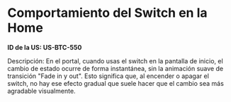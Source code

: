 # Comportamiento del Switch en la Home

**ID de la US: US-BTC-550**

Descripción: En el portal, cuando usas el switch en la pantalla de inicio, el cambio de estado ocurre de forma instantánea, sin la animación suave de transición "Fade in y out". Esto significa que, al encender o apagar el switch, no hay ese efecto gradual que suele hacer que el cambio sea más agradable visualmente.